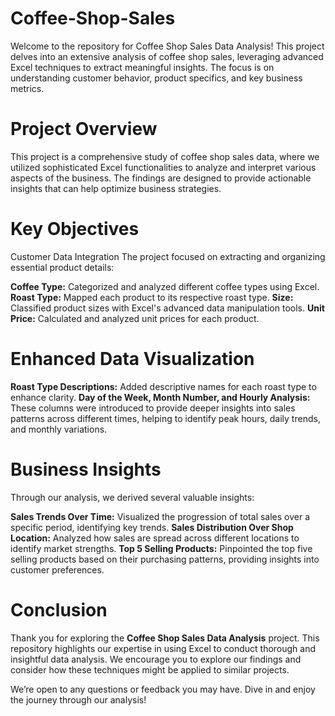 # Coffee-Shop-Sales

Welcome to the repository for Coffee Shop Sales Data Analysis! This project delves into an extensive analysis of coffee shop sales, leveraging advanced Excel techniques to extract meaningful insights. The focus is on understanding customer behavior, product specifics, and key business metrics.

# Project Overview

This project is a comprehensive study of coffee shop sales data, where we utilized sophisticated Excel functionalities to analyze and interpret various aspects of the business. The findings are designed to provide actionable insights that can help optimize business strategies.

# Key Objectives

Customer Data Integration
The project focused on extracting and organizing essential product details:

**Coffee Type:** Categorized and analyzed different coffee types using Excel.
**Roast Type:** Mapped each product to its respective roast type.
**Size:** Classified product sizes with Excel's advanced data manipulation tools.
**Unit Price:** Calculated and analyzed unit prices for each product.

# Enhanced Data Visualization

**Roast Type Descriptions:** Added descriptive names for each roast type to enhance clarity.
**Day of the Week, Month Number, and Hourly Analysis:** These columns were introduced to provide deeper insights into sales patterns across different times, helping to identify peak hours, daily trends, and monthly variations.

# Business Insights

Through our analysis, we derived several valuable insights:

**Sales Trends Over Time:** Visualized the progression of total sales over a specific period, identifying key trends.
**Sales Distribution Over Shop Location:** Analyzed how sales are spread across different locations to identify market strengths.
**Top 5 Selling Products:** Pinpointed the top five selling products based on their purchasing patterns, providing insights into customer preferences.

# Conclusion
Thank you for exploring the **Coffee Shop Sales Data Analysis** project. This repository highlights our expertise in using Excel to conduct thorough and insightful data analysis. We encourage you to explore our findings and consider how these techniques might be applied to similar projects.

We’re open to any questions or feedback you may have. Dive in and enjoy the journey through our analysis!
